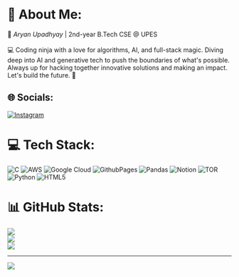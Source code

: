 # 💫 About Me:
👾 *Aryan Upadhyay* | 2nd-year B.Tech CSE @ UPES<br><br>💻 Coding ninja with a love for algorithms, AI, and full-stack magic. Diving deep into AI and generative tech to push the boundaries of what's possible. Always up for hacking together innovative solutions and making an impact. Let's build the future. 🚀


## 🌐 Socials:
[![Instagram](https://img.shields.io/badge/Instagram-%23E4405F.svg?logo=Instagram&logoColor=white)](https://instagram.com/aryan1337.cs) 

# 💻 Tech Stack:
![C](https://img.shields.io/badge/c-%2300599C.svg?style=for-the-badge&logo=c&logoColor=white) ![AWS](https://img.shields.io/badge/AWS-%23FF9900.svg?style=for-the-badge&logo=amazon-aws&logoColor=white) ![Google Cloud](https://img.shields.io/badge/GoogleCloud-%234285F4.svg?style=for-the-badge&logo=google-cloud&logoColor=white) ![GithubPages](https://img.shields.io/badge/github%20pages-121013?style=for-the-badge&logo=github&logoColor=white) ![Pandas](https://img.shields.io/badge/pandas-%23150458.svg?style=for-the-badge&logo=pandas&logoColor=white) ![Notion](https://img.shields.io/badge/Notion-%23000000.svg?style=for-the-badge&logo=notion&logoColor=white) ![TOR](https://img.shields.io/badge/tor-%237E4798.svg?style=for-the-badge&logo=tor-project&logoColor=white) ![Python](https://img.shields.io/badge/python-3670A0?style=for-the-badge&logo=python&logoColor=ffdd54) ![HTML5](https://img.shields.io/badge/html5-%23E34F26.svg?style=for-the-badge&logo=html5&logoColor=white)
# 📊 GitHub Stats:
![](https://github-readme-stats.vercel.app/api?username=GitHuntr&theme=dark&hide_border=true&include_all_commits=true&count_private=true)<br/>
![](https://github-readme-streak-stats.herokuapp.com/?user=GitHuntr&theme=dark&hide_border=true)<br/>
![](https://github-readme-stats.vercel.app/api/top-langs/?username=GitHuntr&theme=dark&hide_border=true&include_all_commits=true&count_private=true&layout=compact)

---
[![](https://visitcount.itsvg.in/api?id=GitHuntr&icon=0&color=0)](https://visitcount.itsvg.in)

<!-- Proudly created with GPRM ( https://gprm.itsvg.in ) -->
